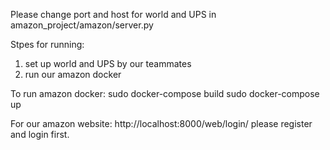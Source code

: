 Please change port and host for world and UPS in amazon_project/amazon/server.py

Stpes for running:
1. set up world and UPS by our teammates
2. run our amazon docker

To run amazon docker:
sudo docker-compose build
sudo docker-compose up

For our amazon website:
http://localhost:8000/web/login/
please register and login first.
